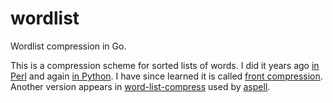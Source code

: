 # wordlist
Wordlist compression in Go.

This is a compression scheme for sorted lists of words. I did it years ago [in Perl](https://github.com/oylenshpeegul/Compress-DAWG) and again [in Python](https://github.com/oylenshpeegul/Compress-DAWG/blob/master/wordlist.py). I have since learned it is called [front compression](http://en.wikipedia.org/wiki/Incremental_encoding). Another version appears in [word-list-compress](http://www.man-online.org/page/1-word-list-compress/) used by [aspell](http://aspell.net/).

